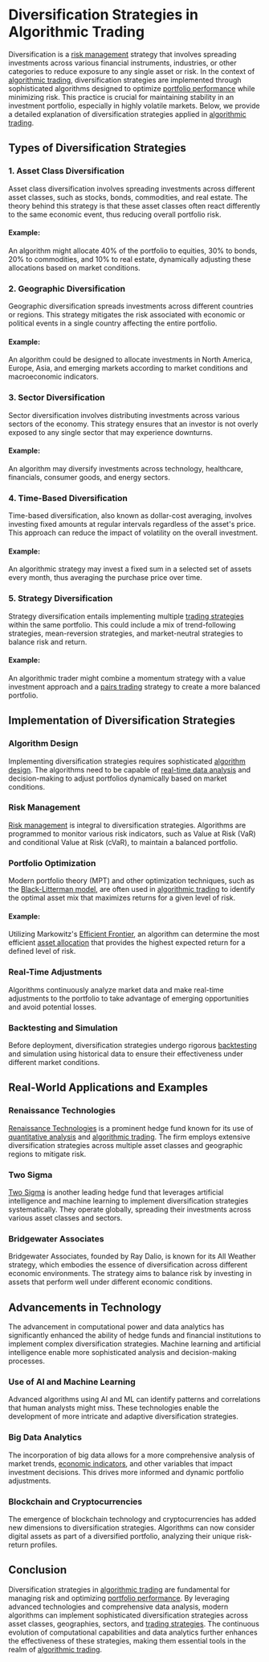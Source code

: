 # Diversification Strategies in Algorithmic Trading

Diversification is a [risk management](../r/risk_management.md) strategy that involves spreading investments across various financial instruments, industries, or other categories to reduce exposure to any single asset or risk. In the context of [algorithmic trading](../a/algorithmic_trading.md), diversification strategies are implemented through sophisticated algorithms designed to optimize [portfolio performance](../p/portfolio_performance.md) while minimizing risk. This practice is crucial for maintaining stability in an investment portfolio, especially in highly volatile markets. Below, we provide a detailed explanation of diversification strategies applied in [algorithmic trading](../a/algorithmic_trading.md).

## Types of Diversification Strategies

### 1. Asset Class Diversification
Asset class diversification involves spreading investments across different asset classes, such as stocks, bonds, commodities, and real estate. The theory behind this strategy is that these asset classes often react differently to the same economic event, thus reducing overall portfolio risk.

#### Example:
An algorithm might allocate 40% of the portfolio to equities, 30% to bonds, 20% to commodities, and 10% to real estate, dynamically adjusting these allocations based on market conditions.

### 2. Geographic Diversification
Geographic diversification spreads investments across different countries or regions. This strategy mitigates the risk associated with economic or political events in a single country affecting the entire portfolio.

#### Example:
An algorithm could be designed to allocate investments in North America, Europe, Asia, and emerging markets according to market conditions and macroeconomic indicators.

### 3. Sector Diversification
Sector diversification involves distributing investments across various sectors of the economy. This strategy ensures that an investor is not overly exposed to any single sector that may experience downturns.

#### Example:
An algorithm may diversify investments across technology, healthcare, financials, consumer goods, and energy sectors.

### 4. Time-Based Diversification
Time-based diversification, also known as dollar-cost averaging, involves investing fixed amounts at regular intervals regardless of the asset's price. This approach can reduce the impact of volatility on the overall investment.

#### Example:
An algorithmic strategy may invest a fixed sum in a selected set of assets every month, thus averaging the purchase price over time.

### 5. Strategy Diversification
Strategy diversification entails implementing multiple [trading strategies](../t/trading_strategies.md) within the same portfolio. This could include a mix of trend-following strategies, mean-reversion strategies, and market-neutral strategies to balance risk and return.

#### Example:
An algorithmic trader might combine a momentum strategy with a value investment approach and a [pairs trading](../p/pairs_trading.md) strategy to create a more balanced portfolio.

## Implementation of Diversification Strategies

### Algorithm Design
Implementing diversification strategies requires sophisticated [algorithm design](../a/algorithm_design.md). The algorithms need to be capable of [real-time data analysis](../r/real-time_data_analysis.md) and decision-making to adjust portfolios dynamically based on market conditions.

### Risk Management
[Risk management](../r/risk_management.md) is integral to diversification strategies. Algorithms are programmed to monitor various risk indicators, such as Value at Risk (VaR) and conditional Value at Risk (cVaR), to maintain a balanced portfolio.

### Portfolio Optimization
Modern portfolio theory (MPT) and other optimization techniques, such as the [Black-Litterman model](../b/black-litterman_model.md), are often used in [algorithmic trading](../a/algorithmic_trading.md) to identify the optimal asset mix that maximizes returns for a given level of risk.

#### Example:
Utilizing Markowitz's [Efficient Frontier](../e/efficient_frontier.md), an algorithm can determine the most efficient [asset allocation](../a/asset_allocation.md) that provides the highest expected return for a defined level of risk.

### Real-Time Adjustments
Algorithms continuously analyze market data and make real-time adjustments to the portfolio to take advantage of emerging opportunities and avoid potential losses.

### Backtesting and Simulation
Before deployment, diversification strategies undergo rigorous [backtesting](../b/backtesting.md) and simulation using historical data to ensure their effectiveness under different market conditions.

## Real-World Applications and Examples

### Renaissance Technologies
[Renaissance Technologies](https://www.rentech.com/) is a prominent hedge fund known for its use of [quantitative analysis](../q/quantitative_analysis.md) and [algorithmic trading](../a/algorithmic_trading.md). The firm employs extensive diversification strategies across multiple asset classes and geographic regions to mitigate risk.

### Two Sigma
[Two Sigma](https://www.twosigma.com/) is another leading hedge fund that leverages artificial intelligence and machine learning to implement diversification strategies systematically. They operate globally, spreading their investments across various asset classes and sectors.

### Bridgewater Associates
Bridgewater Associates, founded by Ray Dalio, is known for its All Weather strategy, which embodies the essence of diversification across different economic environments. The strategy aims to balance risk by investing in assets that perform well under different economic conditions.

## Advancements in Technology

The advancement in computational power and data analytics has significantly enhanced the ability of hedge funds and financial institutions to implement complex diversification strategies. Machine learning and artificial intelligence enable more sophisticated analysis and decision-making processes.

### Use of AI and Machine Learning
Advanced algorithms using AI and ML can identify patterns and correlations that human analysts might miss. These technologies enable the development of more intricate and adaptive diversification strategies.

### Big Data Analytics
The incorporation of big data allows for a more comprehensive analysis of market trends, [economic indicators](../e/economic_indicators.md), and other variables that impact investment decisions. This drives more informed and dynamic portfolio adjustments.

### Blockchain and Cryptocurrencies
The emergence of blockchain technology and cryptocurrencies has added new dimensions to diversification strategies. Algorithms can now consider digital assets as part of a diversified portfolio, analyzing their unique risk-return profiles.

## Conclusion

Diversification strategies in [algorithmic trading](../a/algorithmic_trading.md) are fundamental for managing risk and optimizing [portfolio performance](../p/portfolio_performance.md). By leveraging advanced technologies and comprehensive data analysis, modern algorithms can implement sophisticated diversification strategies across asset classes, geographies, sectors, and [trading strategies](../t/trading_strategies.md). The continuous evolution of computational capabilities and data analytics further enhances the effectiveness of these strategies, making them essential tools in the realm of [algorithmic trading](../a/algorithmic_trading.md).
